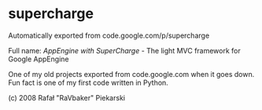# supercharge
Automatically exported from code.google.com/p/supercharge

Full name: *AppEngine with SuperCharge* - The light MVC framework for Google AppEngine

One of my old projects exported from code.google.com when it goes down. Fun fact is one of my first code written in Python. 

(c) 2008 Rafał "RaVbaker" Piekarski
